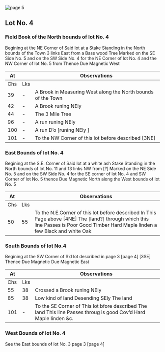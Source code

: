 ![page 5](image/fieldbook/ovid-page-05.jpg)

## Lot No. 4

### Field Book of the North bounds of lot No. 4

Begining at the NE Corner of Said lot at a Stake Standing in the North bounds of the Town 3 links East from a Bass wood Tree Marked on the SE Side No. 5 and on the SW Side No. 4 for the NE Corner of lot No. 4 and the NW Corner of lot No. 5 from Thence Due Magnetic West

| At |    | Observations |
| -- | -- | ------------ |
| Chs | Lks | |
| 39 | - | A Brook in Measuring West along the North bounds of the Town |
| 42 | - | A Brook runing NEly |
| 44 | - | The 3 Mile Tree |
| 96 | - | A run runing NEly |
| 100 | - | A run D’o [runing NEly ] |
| 101 | - | To the NW Corner of this lot before described [3NE] |

### East Bounds of lot No. 4

Begining at the S.E. Corner of Said lot at a white ash Stake Standing in the North bounds of lot No. 11 and 13 links NW from [?] Marked on the NE Side No. 5 and on the SW Side No. 4 for the SE corner of lot No. 4 and SW Corner of lot No. 5 thence Due Magnetic North along the West bounds of lot No. 5

| At |    | Observations |
| -- | -- | ------------ |
| Chs | Lks | |
| 50 | 55 | To the N.E.Corner of this lot before described In This Page above  [4NE] The [land?] through which this line Passes is Poor Good Timber Hard Maple linden a few Black and white Oak |

### South Bounds of lot No.4

Begining at the SW Corner of S’d lot described in page 3 [page 4] [3SE] Thence Due Magnetic Due Magnetic East

| At |    | Observations |
| -- | -- | ------------ |
| Chs | Lks | |
| 55 | 38 | Crossed a Brook runing NEly |
| 85 | 38 | Low kind of land Desending SEly The land |
| 101 | - | To the SE Corner of This lot bfore described The land This line Passes throug is good Cov’d Hard Maple linden &c. |

### West Bounds of lot No. 4

See the East bounds of lot No. 3 page 3 [page 4]
